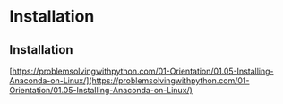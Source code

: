 # Installation

## Installation

[https://problemsolvingwithpython.com/01-Orientation/01.05-Installing-Anaconda-on-Linux/](https://problemsolvingwithpython.com/01-Orientation/01.05-Installing-Anaconda-on-Linux/)

